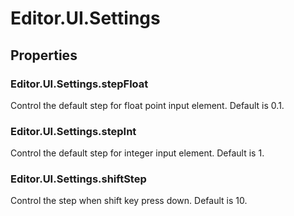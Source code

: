 # Editor.UI.Settings

## Properties

### Editor.UI.Settings.stepFloat

Control the default step for float point input element. Default is 0.1.

### Editor.UI.Settings.stepInt

Control the default step for integer input element. Default is 1.

### Editor.UI.Settings.shiftStep

Control the step when shift key press down. Default is 10.

